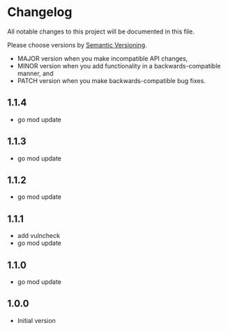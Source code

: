 # Changelog

All notable changes to this project will be documented in this file.

Please choose versions by [Semantic Versioning](http://semver.org/).

* MAJOR version when you make incompatible API changes,
* MINOR version when you add functionality in a backwards-compatible manner, and
* PATCH version when you make backwards-compatible bug fixes.

## 1.1.4

- go mod update

## 1.1.3

- go mod update

## 1.1.2

- go mod update

## 1.1.1

- add vulncheck
- go mod update

## 1.1.0

- go mod update

## 1.0.0

- Initial version
